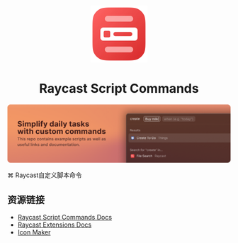 <p align="center">
  <img src="docs/images/store-logo.webp" height="128">
  <h1 align="center">Raycast Script Commands</h1>
</p>
<img src="docs/images/script-commands-readme-header.png">

⌘ Raycast自定义脚本命令

## 资源链接

- [Raycast Script Commands Docs](https://github.com/raycast/script-commands)
- [Raycast Extensions Docs](https://github.com/raycast/script-commands)
- [Icon Maker](https://www.ray.so/icon)
